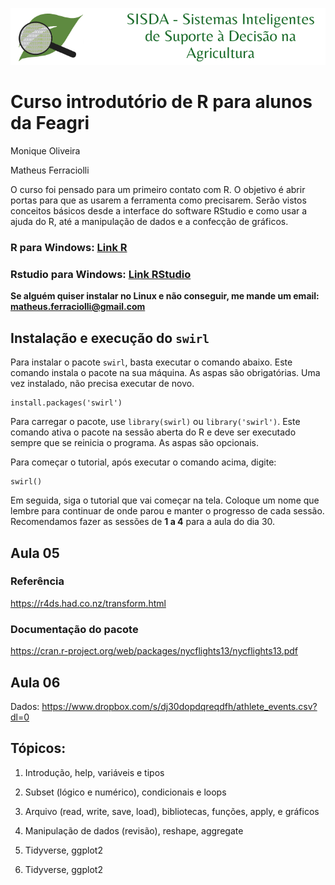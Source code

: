 
![logo](images/logo_sisda.png)
# Curso introdutório de R para alunos da Feagri

Monique Oliveira

Matheus Ferraciolli

O curso foi pensado para um primeiro contato com R. O objetivo é abrir portas para que as usarem a ferramenta como precisarem. Serão vistos conceitos básicos desde a interface do software RStudio e como usar a ajuda do R, até a manipulação de dados e a confecção de gráficos.

### R para Windows: [Link R](https://cran.r-project.org/bin/windows/base/R-3.5.1-win.exe)

### Rstudio para Windows: [Link RStudio](https://download1.rstudio.org/RStudio-1.1.456.exe)

**Se alguém quiser instalar no Linux e não conseguir, me mande um email: matheus.ferraciolli@gmail.com**

## Instalação e execução do `swirl`

Para instalar o pacote `swirl`, basta executar o comando abaixo. Este comando instala o pacote na sua máquina. As aspas são obrigatórias. Uma vez instalado, não precisa executar de novo.

```{r}
install.packages('swirl')
```

Para carregar o pacote, use `library(swirl)` ou `library('swirl')`. Este comando ativa o pacote na sessão aberta do R e deve ser executado sempre que se reinicia o programa. As aspas são opcionais.

Para começar o tutorial, após executar o comando acima, digite:

```{r}
swirl()
```

Em seguida, siga o tutorial que vai começar na tela. Coloque um nome que lembre para continuar de onde parou e manter o progresso de cada sessão. Recomendamos fazer as sessões de **1 a 4** para a aula do dia 30.

## Aula 05

### Referência
https://r4ds.had.co.nz/transform.html
### Documentação do pacote
https://cran.r-project.org/web/packages/nycflights13/nycflights13.pdf

## Aula 06

Dados: https://www.dropbox.com/s/dj30dopdqreqdfh/athlete_events.csv?dl=0


## Tópicos:

1. Introdução, help, variáveis e tipos

2. Subset (lógico e numérico), condicionais e loops

3. Arquivo (read, write, save, load), bibliotecas, funções, apply, e gráficos

4. Manipulação de dados (revisão), reshape, aggregate

5. Tidyverse, ggplot2

6. Tidyverse, ggplot2
